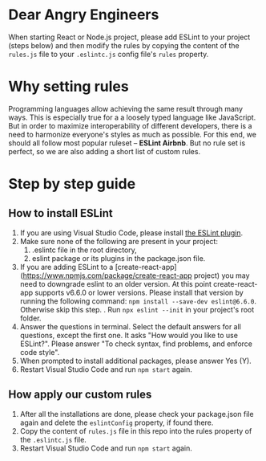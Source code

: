 # Dear Angry Engineers

When starting React or Node.js project, please add ESLint to your project (steps below) and then modify the rules by copying the content of the ``rules.js`` file to your ``.eslintc.js`` config file's ``rules`` property.

# Why setting rules

Programming languages allow achieving the same result through many ways. This is especially true for a a loosely typed language like JavaScript. But in order to maximize interoperability of different developers, there is a need to harmonize everyone's styles as much as possible. For this end, we should all follow most popular ruleset – **ESLint Airbnb**. But no rule set is perfect, so we are also adding a short list of custom rules.

# Step by step guide

## How to install ESLint

1. If you are using Visual Studio Code, please install [the ESLint plugin](https://marketplace.visualstudio.com/items?itemName=dbaeumer.vscode-eslint).
1. Make sure none of the following are present in your project:
    1. .eslintc file in the root directory,
    1. eslint package or its plugins in the package.json file.
1. If you are adding ESLint to a [create-react-app](https://www.npmjs.com/package/create-react-app project) you may need to downgrade eslint to an older version. At this point create-react-app supports v6.6.0 or lower versions. Please install that version by running the following command: ``npm install --save-dev eslint@6.6.0``. Otherwise skip this step.
. Run ``npx eslint --init`` in your project's root folder.
1. Answer the questions in terminal. Select the default answers for all questions, except the first one. It asks "How would you like to use ESLint?". Please answer "To check syntax, find problems, and enforce code style".
1. When prompted to install additional packages, please answer Yes (Y).
1. Restart Visual Studio Code and run ``npm start`` again.

## How apply our custom rules

1. After all the installations are done, please check your package.json file again and delete the ``eslintConfig`` property, if found there.
1. Copy the content of ``rules.js`` file in this repo into the rules property of the ``.eslintc.js`` file.
1. Restart Visual Studio Code and run ``npm start`` again.
